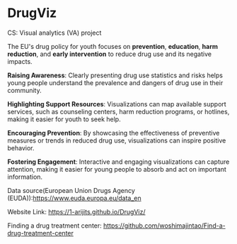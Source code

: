 # DrugViz
CS: Visual analytics (VA) project 

The EU's drug policy for youth focuses on **prevention**, **education**, **harm reduction**, and **early intervention** to reduce drug use and its negative impacts.

**Raising Awareness**: Clearly presenting drug use statistics and risks helps young people understand the prevalence and dangers of drug use in their community.

**Highlighting Support Resources**: Visualizations can map available support services, such as counseling centers, harm reduction programs, or hotlines, making it easier for youth to seek help.

**Encouraging Prevention**: By showcasing the effectiveness of preventive measures or trends in reduced drug use, visualizations can inspire positive behavior.

**Fostering Engagement**: Interactive and engaging visualizations can capture attention, making it easier for young people to absorb and act on important information.

Data source(European Union Drugs Agency (EUDA)):https://www.euda.europa.eu/data_en

Website Link: https://1-arijits.github.io/DrugViz/

Finding a drug treatment center:
https://github.com/woshimajintao/Find-a-drug-treatment-center
